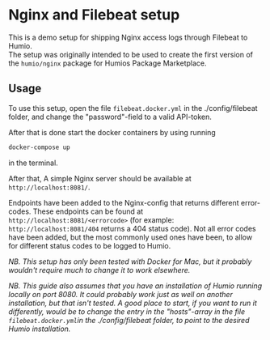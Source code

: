# Nginx and Filebeat setup

This is a demo setup for shipping Nginx access logs through Filebeat to Humio.  
The setup was originally intended to be used to create the first version of the ```humio/nginx``` package for Humios Package Marketplace.

## Usage

To use this setup, open the file ```filebeat.docker.yml``` in the ./config/filebeat folder, and change the "password"-field to a valid API-token.

After that is done start the docker containers by using running 
```bash
docker-compose up
```
in the terminal.

After that, A simple Nginx server should be available at ```http://localhost:8081/```.  

Endpoints have been added to the Nginx-config that returns different error-codes. These endpoints can be found at ```http://localhost:8081/<errorcode>``` (for example: ```http://localhost:8081/404``` returns a 404 status code). Not all error codes have been added, but the most commonly used ones have been, to allow for different status codes to be logged to Humio.

_NB. This setup has only been tested with Docker for Mac, but it probably wouldn't require much to change it to work elsewhere._  

_NB. This guide also assumes that you have an installation of Humio running locally on port 8080. It could probably work just as well on another installation, but that isn't tested.
A good place to start, if you want to run it differently, would be to change the entry in the "hosts"-array in the file ```filebeat.docker.yml```in the ./config/filebeat folder, to point to the desired Humio installation._


